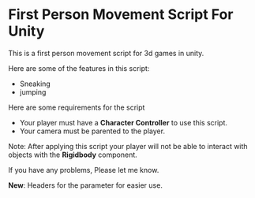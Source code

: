 # First Person Movement Script For Unity

This is a first person movement script for 3d games in unity.

Here are some of the features in this script:

- Sneaking
- jumping

Here are some requirements for the script

- Your player must have a **Character Controller** to use this script.
- Your camera must be parented to the player.

Note: After applying this script your player will not be able to interact with objects with the **Rigidbody** component.

If you have any problems, Please let me know.

**New**: Headers for the parameter for easier use.

